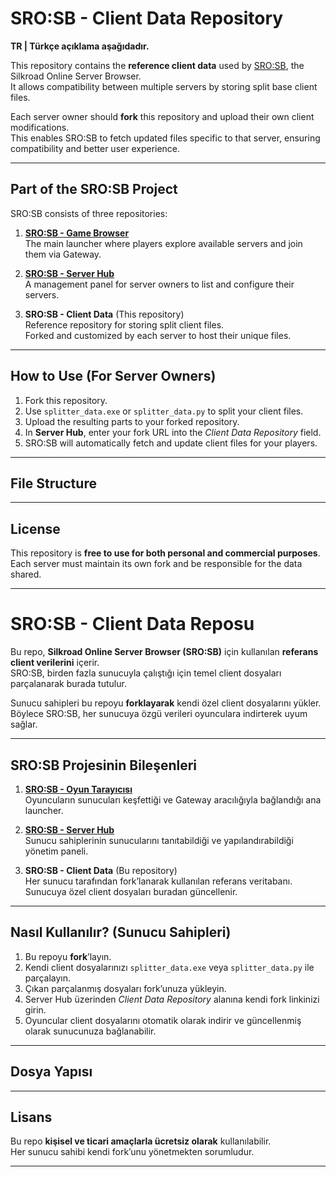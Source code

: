# SRO:SB - Client Data Repository

**TR | Türkçe açıklama aşağıdadır.**

This repository contains the **reference client data** used by [SRO:SB](https://github.com/your_org/srosb-main), the Silkroad Online Server Browser.  
It allows compatibility between multiple servers by storing split base client files.  

Each server owner should **fork** this repository and upload their own client modifications.  
This enables SRO:SB to fetch updated files specific to that server, ensuring compatibility and better user experience.

---

## Part of the SRO:SB Project

SRO:SB consists of three repositories:

1. **[SRO:SB - Game Browser](https://github.com/your_org/srosb-main)**  
   The main launcher where players explore available servers and join them via Gateway.

2. **[SRO:SB - Server Hub](https://github.com/your_org/srosb-serverhub)**  
   A management panel for server owners to list and configure their servers.

3. **SRO:SB - Client Data** (This repository)  
   Reference repository for storing split client files.  
   Forked and customized by each server to host their unique files.

---

## How to Use (For Server Owners)

1. Fork this repository.
2. Use `splitter_data.exe` or `splitter_data.py` to split your client files.
3. Upload the resulting parts to your forked repository.
4. In **Server Hub**, enter your fork URL into the *Client Data Repository* field.
5. SRO:SB will automatically fetch and update client files for your players.

---

## File Structure

---

## License

This repository is **free to use for both personal and commercial purposes**.  
Each server must maintain its own fork and be responsible for the data shared.

---

# SRO:SB - Client Data Reposu

Bu repo, **Silkroad Online Server Browser (SRO:SB)** için kullanılan **referans client verilerini** içerir.  
SRO:SB, birden fazla sunucuyla çalıştığı için temel client dosyaları parçalanarak burada tutulur.  

Sunucu sahipleri bu repoyu **forklayarak** kendi özel client dosyalarını yükler.  
Böylece SRO:SB, her sunucuya özgü verileri oyunculara indirterek uyum sağlar.

---

## SRO:SB Projesinin Bileşenleri

1. **[SRO:SB - Oyun Tarayıcısı](https://github.com/your_org/srosb-main)**  
   Oyuncuların sunucuları keşfettiği ve Gateway aracılığıyla bağlandığı ana launcher.

2. **[SRO:SB - Server Hub](https://github.com/your_org/srosb-serverhub)**  
   Sunucu sahiplerinin sunucularını tanıtabildiği ve yapılandırabildiği yönetim paneli.

3. **SRO:SB - Client Data** (Bu repository)  
   Her sunucu tarafından fork’lanarak kullanılan referans veritabanı.  
   Sunucuya özel client dosyaları buradan güncellenir.

---

## Nasıl Kullanılır? (Sunucu Sahipleri)

1. Bu repoyu **fork**’layın.
2. Kendi client dosyalarınızı `splitter_data.exe` veya `splitter_data.py` ile parçalayın.
3. Çıkan parçalanmış dosyaları fork’unuza yükleyin.
4. Server Hub üzerinden *Client Data Repository* alanına kendi fork linkinizi girin.
5. Oyuncular client dosyalarını otomatik olarak indirir ve güncellenmiş olarak sunucunuza bağlanabilir.

---

## Dosya Yapısı
---

## Lisans

Bu repo **kişisel ve ticari amaçlarla ücretsiz olarak** kullanılabilir.  
Her sunucu sahibi kendi fork’unu yönetmekten sorumludur.

---